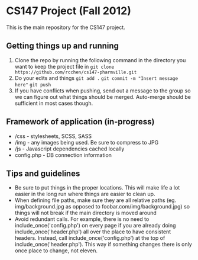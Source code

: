 CS147 Project (Fall 2012)
================
This is the main repository for the CS147 project.

Getting things up and running
----------------
1. Clone the repo by running the following command in the directory you want to keep the project file in
	`git clone https://github.com/rcchen/cs147-pharmville.git`
2. Do your edits and things
	`git add .`
	`git commit -m "Insert message here"`
	`git push`
3. If you have conflicts when pushing, send out a message to the group so we can figure out what things should be merged. Auto-merge should be sufficient in most cases though.

Framework of application (in-progress)
----------------
* /css - stylesheets, SCSS, SASS
* /img - any images being used. Be sure to compress to JPG
* /js - Javascript dependencies cached locally
* config.php - DB connection information

Tips and guidelines
----------------
* Be sure to put things in the proper locations. This will make life a lot easier in the long run where things are easier to clean up.
* When defining file paths, make sure they are all relative paths (eg. img/background.jpg as opposed to foobar.com/img/background.jpg) so things will not break if the main directory is moved around
* Avoid redundant calls. For example, there is no need to include_once('config.php') on every page if you are already doing include_once('header.php') all over the place to have consistent headers. Instead, call include_once('config.php') at the top of include_once('header.php'). This way if something changes there is only once place to change, not eleven.
